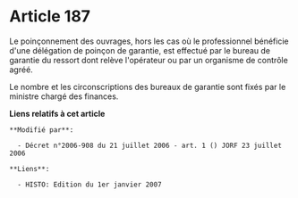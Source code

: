 # Article 187

Le poinçonnement des ouvrages, hors les cas où le professionnel bénéficie d'une délégation de poinçon de garantie, est
effectué par le bureau de garantie du ressort dont relève l'opérateur ou par un organisme de contrôle agréé.

Le nombre et les circonscriptions des bureaux de garantie sont fixés par le ministre chargé des finances.

**Liens relatifs à cet article**

	**Modifié par**:

	  - Décret n°2006-908 du 21 juillet 2006 - art. 1 () JORF 23 juillet 2006

	**Liens**:

	  - HISTO: Edition du 1er janvier 2007
